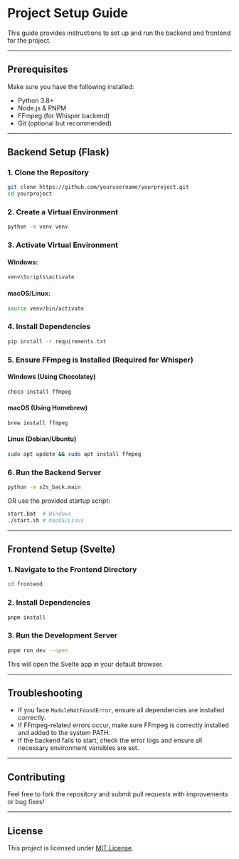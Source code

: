 # Project Setup Guide

This guide provides instructions to set up and run the backend and frontend for the project.

---

## Prerequisites
Make sure you have the following installed:
- Python 3.8+
- Node.js & PNPM
- FFmpeg (for Whisper backend)
- Git (optional but recommended)

---

## Backend Setup (Flask)

### 1. Clone the Repository
```sh
git clone https://github.com/yourusername/yourproject.git
cd yourproject
```

### 2. Create a Virtual Environment
```sh
python -m venv venv
```

### 3. Activate Virtual Environment
#### Windows:
```sh
venv\Scripts\activate
```
#### macOS/Linux:
```sh
source venv/bin/activate
```

### 4. Install Dependencies
```sh
pip install -r requirements.txt
```

### 5. Ensure FFmpeg is Installed (Required for Whisper)
#### Windows (Using Chocolatey)
```sh
choco install ffmpeg
```
#### macOS (Using Homebrew)
```sh
brew install ffmpeg
```
#### Linux (Debian/Ubuntu)
```sh
sudo apt update && sudo apt install ffmpeg
```

### 6. Run the Backend Server
```sh
python -m s2s_back.main
```
OR use the provided startup script:
```sh
start.bat  # Windows
./start.sh # macOS/Linux
```

---

## Frontend Setup (Svelte)

### 1. Navigate to the Frontend Directory
```sh
cd frontend
```

### 2. Install Dependencies
```sh
pnpm install
```

### 3. Run the Development Server
```sh
pnpm run dev --open
```
This will open the Svelte app in your default browser.

---

## Troubleshooting
- If you face `ModuleNotFoundError`, ensure all dependencies are installed correctly.
- If FFmpeg-related errors occur, make sure FFmpeg is correctly installed and added to the system PATH.
- If the backend fails to start, check the error logs and ensure all necessary environment variables are set.

---

## Contributing
Feel free to fork the repository and submit pull requests with improvements or bug fixes!

---

## License
This project is licensed under [MIT License](LICENSE).

